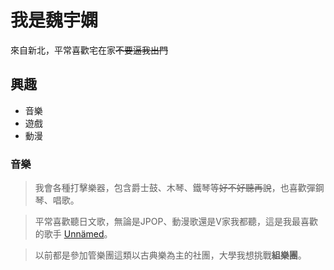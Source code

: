 我是魏宇嫻
===
來自新北，平常喜歡宅在家~~不要逼我出門~~

興趣
---
- 音樂
- 遊戲
- 動漫


### 音樂

>我會各種打擊樂器，包含爵士鼓、木琴、鐵琴等~~好不好聽再說~~，也喜歡彈鋼琴、唱歌。

>平常喜歡聽日文歌，無論是JPOP、動漫歌還是V家我都聽，這是我最喜歡的歌手
[Unnämed](https://youtube.com/@unnamednow00?si=hpLuKkwLWAnI0kzt "我最喜歡Summer Song這首")。

>以前都是參加管樂團這類以古典樂為主的社團，大學我想挑戰**組樂團**。
